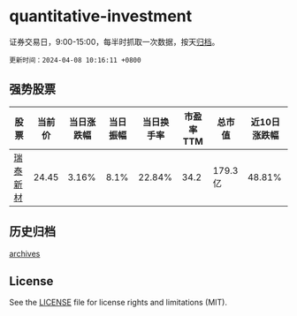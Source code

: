 # quantitative-investment

证券交易日，9:00-15:00，每半时抓取一次数据，按天[归档](archives)。

`更新时间：2024-04-08 10:16:11 +0800`

## 强势股票

|股票|当前价|当日涨跌幅|当日振幅|当日换手率|市盈率TTM|总市值|近10日涨跌幅|
|----|----|----|----|----|----|----|----|
|[瑞泰新材](https://xueqiu.com/S/SZ301238)|24.45|3.16%|8.1%|22.84%|34.2|179.3亿|48.81%|

## 历史归档

[archives](archives)

## License

See the [LICENSE](LICENSE) file for license rights and limitations (MIT).